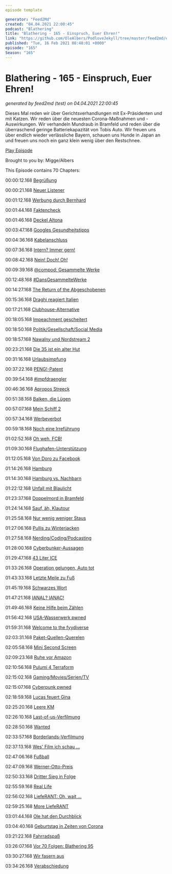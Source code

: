 ```yaml
---
episode template

generator: "Feed2Md"
created: "04.04.2021 22:00:45"
podcast: "Blathering"
title: "Blathering - 165 - Einspruch, Euer Ehren!"
link: "https://github.com/OleAlbers/PodloveJekyll/tree/master/feed2md/example/export/seasons/6/2021/2/Blathering - 165 - Einspruch, Euer Ehren!.md"
published: "Tue, 16 Feb 2021 08:48:01 +0000"
episode: "165"
Season: "165"
---
```


# Blathering - 165 - Einspruch, Euer Ehren!
_generated by feed2md (test) on 04.04.2021 22:00:45_

Dieses Mal reden wir über Gerichtsverhandlungen mit Ex-Präsidenten und mit Katzen. Wir reden über die neuesten Corona-Maßnahmen und -Auswirkungen. Wir verhandeln Mundraub in Bramfeld und reden über die überraschend geringe Batteriekapazität von Tobis Auto. Wir freuen uns über endlich wieder verlässliche Bayern, schauen uns Hunde in Japan an und freuen uns noch ein ganz klein wenig über den Restschnee.

[Play Episode](https://www.blathering.de/podlove/file/1467/s/feed/c/mp3/blathering_165.mp3)

Brought to you by: Migge/Albers

This Episode contains 70 Chapters:


00:00:12.168 [Begrüßung]()

00:00:21.168 [Neuer Listener](https://twitter.com/UprightBassist)

00:01:12.168 [Werbung durch Bernhard](https://www.sendegarten.de/2021/02/14/seg116-better-done-than-perfect/)

00:01:44.168 [Faktencheck]()

00:01:46.168 [Deckel Altona](https://hamburg1.de/news/12552)

00:03:47.168 [Googles Gesundheitstipps](https://www.golem.de/news/google-suche-gericht-stoppt-google-kooperation-mit-gesundheitsministerium-2102-154069.html)

00:04:36.168 [Kabelanschluss](https://www.golem.de/news/bundesrat-gesetz-gegen-kabelnetzzugang-im-mietvertrag-wird-blockiert-2102-154131.html)

00:07:36.168 [Intern? Immer gern!](https://twitter.com/silmarilshome/status/1359540532377235457)

00:08:42.168 [Nein! Doch! Oh!](https://www.rnd.de/gesundheit/studie-beweist-corona-leugner-fungieren-als-super-spreader-45CCD4KYEBFK5JCQ5FORZZVWVY.html)

00:09:39.168 [@compod: Gesammelte Werke](https://twitter.com/search?q=(from%3Acompod)%20(%40blathering_pod)%20until%3A2021-02-16%20since%3A2021-02-09&src=typed_query&f=live)

00:12:48.168 [#DansGesammelteWerke](https://twitter.com/search?q=(from%3Aevildanwallace)%20(%40blathering_pod)%20until%3A2021-02-16%20since%3A2021-02-09&src=typed_query&f=live)

00:14:27.168 [The Return of the Abgeschobenen](https://www.tagesschau.de/investigativ/panorama/abschiebung-afghanistan-seehofer-103.html)

00:15:36.168 [Draghi reagiert Italien](https://taz.de/Italiens-neue-Regierung/!5747015/)

00:17:21.168 [Clubhouse-Alternative](https://dogehouse.tv/)

00:18:05.168 [Impeachment gescheitert](https://taz.de/Impeachment-gegen-Trump/!5751875/)

00:18:50.168 [Politik/Gesellschaft/Social Media]()

00:18:57.168 [Nawalny und Nordstream 2](https://lagedernation.org/2021/02/11/ldn228-impeachment-trump-north-stream-2-lockdown-tbc-lesbare-gesetze/?t=11%3A53)

00:23:21.168 [Die 35 ist ein alter Hut](https://www.rnd.de/politik/bund-lander-gipfel-merkel-wollte-mehr-GZ2WEWD6EVDDNHSRWCT56PMZCU.html)

00:31:16.168 [Urlaubsimpfung](https://twitter.com/tmigge/status/1360567872284745728)

00:37:22.168 [PENG!-Patent](https://threadreaderapp.com/thread/1359902325222039552.html)

00:39:54.168 [#impfdraengler](https://twitter.com/dieKadda/status/1360175795684007943)

00:46:36.168 [Apropos Streeck](https://uebermedien.de/57425/was-ist-das-problem-an-hendrik-streecks-auftritten-und-aussagen/)

00:51:38.168 [Balken, die Lügen](https://twitter.com/BergheimJeff/status/1360835285404299265)

00:57:07.168 [Mein Schiff 2](https://www.tag24.de/thema/coronavirus/corona-ausbruch-auf-kreuzfahrtschiff-passagiere-in-insel-quarantaene-1833089)

00:57:34.168 [Werbeverbot](https://www.sr.de/sr/home/nachrichten/politik_wirtschaft/saarland_fuehrt_werbeverbot_fuer_aktionsware_ein_100.html)

00:59:18.168 [Noch eine Irreführung](https://twitter.com/vieuxrenard/status/1360551402683183111)

01:02:52.168 [Oh weh, FCB!](https://www.rnd.de/politik/der-fc-bayern-gegen-corona-die-alte-arroganz-ist-zuruck-KEHYWK3XCVGKTLIADL7O7MY7FM.html)

01:09:30.168 [Flughafen-Unterstützung](https://www.tagesschau.de/wirtschaft/unternehmen/regionalflughaefen-krise-unterstuetzung-bund-101.html)

01:12:05.168 [Von Doro zu Facebook](https://www.golem.de/news/andi-scheuers-freundin-kritik-an-wechsel-von-baers-bueroleiterin-zu-facebook-2102-154090.html)

01:14:26.168 [Hamburg]()

01:14:30.168 [Hamburg vs. Nachbarn](https://www.youtube.com/watch?v=6paVhwC1oQI)

01:22:12.168 [Unfall mit Blaulicht](https://www.ndr.de/nachrichten/hamburg/Unfall-in-Barmbek-Mercedes-rammt-Polizeiwagen,unfall15580.html)

01:23:37.168 [Doppelmord in Bramfeld](https://hamburg1.de/news/12278)

01:24:14.168 [Sauf, äh, Klautour](https://twitter.com/PolizeiHamburg/status/1359093376990253056)

01:25:58.168 [Nur wenig weniger Staus](https://hamburg1.de/news/12428)

01:27:06.168 [Pullis zu Winterjacken](https://www.fcstpauli.com/news/fc-st-pauli-und-techniker-krankenkasse-verteilen-winterjacken-an-bedurftige-und-obdachlose-menschen/)

01:27:58.168 [Nerding/Coding/Podcasting]()

01:28:00.168 [Cyberbunker-Aussagen](https://www.golem.de/news/cyberbunker-als-putzfrau-eingeschleuste-polizistin-darf-nicht-aussagen-2102-154153.html)

01:29:47.168 [43 Liter ICE](https://twitter.com/Guacam_Olee/status/1359040859145195521)

01:33:26.168 [Operation gelungen, Auto tot](https://www.youtube.com/watch?v=Ty8zbkoVihQ)

01:43:33.168 [Letzte Meile zu Fuß](https://www.golem.de/news/kombination-mit-lieferwagen-ford-will-wieder-laufboten-einsetzen-2102-154134.html)

01:45:19.168 [Schwarzes Wort](https://www.thurrott.com/cloud/microsoft-365/247108/microsoft-is-testing-a-new-dark-mode-for-word)

01:47:21.168 [IANAL? IANAC!](https://www.nytimes.com/2021/02/09/style/cat-lawyer-zoom.html)

01:49:46.168 [Keine Hilfe beim Zählen](https://twitter.com/Guacam_Olee/status/1361086671102611456)

01:56:42.168 [USA-Wasserwerk pwned](https://www.golem.de/news/usa-hacker-manipulieren-wasser-in-aufbereitungsanlage-2102-154024.html)

01:59:31.168 [Welcome to the fyydiverse](https://fyyd.de/topic/welcome-to-the-fyydiverse)

02:03:31.168 [Paket-Quellen-Querelen](https://forum.golem.de/kommentare/opensource/visual-studio-code-nutzer-veraergert-ueber-microsoft-repo-in-raspberry-pi-os/also-soll-jetzt-die-foundation-jede-einzelne-repo-im-blog-ankuendigen-oder-was/141245,5858836,page=2,read.html#msg-0)

02:05:58.168 [Mini Second Screen](https://petapixel.com/2021/02/12/xiaomi-mi-11-ultra-boasts-120x-zoom-and-mini-second-screen-report/)

02:09:23.168 [Ruhe vor Amazon](https://twitter.com/Guacam_Olee/status/1359430419863732227)

02:10:56.168 [Pulumi 4 Terraform](https://www.pulumi.com/)

02:15:02.168 [Gaming/Movies/Serien/TV]()

02:15:07.168 [Cyberpunk pwned](https://www.gamestar.de/artikel/cyberpunk-2077-cyberangriff-cd-projekt,3366787.html)

02:18:59.168 [Lucas feuert Gina](https://deadline.com/2021/02/mandalorian-gina-carano-lucas-film-responds-to-controversial-statement-1234691898/)

02:25:20.168 [Leere KM]()

02:26:10.168 [Last-of-us-Verfilmung](https://twitter.com/thegameawards/status/1359711145288814592?s=20)

02:28:50.168 [Wanted](https://de.wikipedia.org/wiki/Wanted_(2008))

02:33:57.168 [Borderlands-Verfilmung](https://twitter.com/geoffkeighley/status/1359926863104069634?s=20)

02:37:13.168 [Wes' Film ich schau ...](https://twitter.com/Guacam_Olee/status/1359946930458152963)

02:47:06.168 [Fußball]()

02:47:09.168 [Werner-Otto-Preis](https://www.hfv.de/artikel/werner-otto-preis-inklusions-team-des-bramfelder-sv-ausgezeichnet/)

02:50:33.168 [Dritter Sieg in Folge](https://www.fcstpauli.com/news/nachbericht-nurnberg/)

02:55:59.168 [Real Life]()

02:56:02.168 [LiefeRANT: Oh, wait ...](https://www.stickermule.com/de/blog/on-phone-support)

02:59:25.168 [More LiefeRANT](https://www.dhl.de/de/privatkunden/pakete-empfangen/pakete-zuhause-empfangen/ablageort.html)

03:01:44.168 [Ole hat den Durchblick](https://twitter.com/Guacam_Olee/status/1359902734070276101)

03:04:40.168 [Geburtstag in Zeiten von Corona](https://twitter.com/tmigge/status/1360950951574650889)

03:21:22.168 [Fahrradspaß](https://twitter.com/Guacam_Olee/status/1360661166683545604)

03:26:07.168 [Vor 70 Folgen: Blathering 95](https://www.blathering.de/2019/10/blathering-095-ueber-pfirsiche-orangen-aepfel-und-birnen/)

03:30:27.168 [Wir fasern aus]()

03:34:26.168 [Verabschiedung]()


